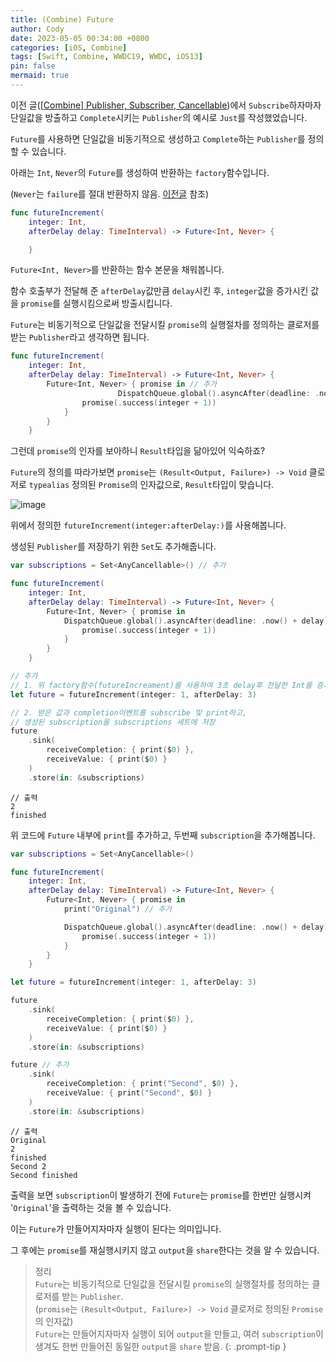 ```yaml
---
title: (Combine) Future
author: Cody
date: 2023-05-05 00:34:00 +0800
categories: [iOS, Combine]
tags: [Swift, Combine, WWDC19, WWDC, iOS13]
pin: false
mermaid: true
---
```

이전 글([[Combine] Publisher, Subscriber, Cancellable](https://swiftycody.github.io/posts/Combine-Publisher-Subscriber-Cancellable/))에서 `Subscribe`하자마자 단일값을 방출하고 `Complete`시키는 `Publisher`의 예시로 `Just`를 작성했었습니다.

`Future`를 사용하면 단일값을 비동기적으로 생성하고 `Complete`하는 `Publisher`를 정의할 수 있습니다.

아래는 `Int`, `Never`의 `Future`를 생성하여 반환하는 `factory`함수입니다.

(`Never`는 `failure`를 절대 반환하지 않음. [이전글](https://swiftycody.github.io/posts/Combine-Publisher-Subscriber-Custom-Subscriber/) 참조)

```swift
func futureIncrement(
    integer: Int,
    afterDelay delay: TimeInterval) -> Future<Int, Never> {

    }
```

`Future<Int, Never>`를 반환하는 함수 본문을 채워봅니다.

함수 호출부가 전달해 준 `afterDelay`값만큼 `delay`시킨 후, `integer`값을 증가시킨 값을 `promise`를 실행시킴으로써 방출시킵니다.

`Future`는 비동기적으로 단일값을 전달시킬 `promise`의 실행절차를 정의하는 클로저를 받는 `Publisher`라고 생각하면 됩니다.

```swift
func futureIncrement(
    integer: Int,
    afterDelay delay: TimeInterval) -> Future<Int, Never> {
        Future<Int, Never> { promise in // 추가
                        DispatchQueue.global().asyncAfter(deadline: .now() + delay) {
                promise(.success(integer + 1))
            }
        }
    }
```

그런데 `promise`의 인자를 보아하니 `Result`타입을 닮아있어 익숙하죠?

`Future`의 정의를 따라가보면 `promise`는 `(Result<Output, Failure>) -> Void` 클로저로 `typealias` 정의된 `Promise`의 인자값으로, `Result`타입이 맞습니다.

![image](https://github.com/swiftycody/swiftycody.github.io/assets/9062513/27ac923d-6ee1-4b6a-943f-c87537329aa4)

위에서 정의한 `futureIncrement(integer:afterDelay:)`를 사용해봅니다.

생성된 `Publisher`를 저장하기 위한 `Set`도 추가해줍니다.

```swift
var subscriptions = Set<AnyCancellable>() // 추가

func futureIncrement(
    integer: Int,
    afterDelay delay: TimeInterval) -> Future<Int, Never> {
        Future<Int, Never> { promise in
            DispatchQueue.global().asyncAfter(deadline: .now() + delay) {
                promise(.success(integer + 1))
            }
        }
    }

// 추가
// 1. 위 factory함수(futureIncreament)를 사용하여 3초 delay후 전달한 Int를 증가시키는 Future를 생성
let future = futureIncrement(integer: 1, afterDelay: 3)

// 2. 받은 값과 completion이벤트를 subscribe 및 print하고,
// 생성된 subscription을 subscriptions 세트에 저장
future
    .sink(
        receiveCompletion: { print($0) },
        receiveValue: { print($0) }
    )
    .store(in: &subscriptions)
```

```
// 출력
2
finished
```

위 코드에 `Future` 내부에 `print`를 추가하고, 두번째 `subscription`을 추가해봅니다.

```swift
var subscriptions = Set<AnyCancellable>()

func futureIncrement(
    integer: Int,
    afterDelay delay: TimeInterval) -> Future<Int, Never> {
        Future<Int, Never> { promise in
            print("Original") // 추가

            DispatchQueue.global().asyncAfter(deadline: .now() + delay) {
                promise(.success(integer + 1))
            }
        }
    }

let future = futureIncrement(integer: 1, afterDelay: 3)

future
    .sink(
        receiveCompletion: { print($0) },
        receiveValue: { print($0) }
    )
    .store(in: &subscriptions)

future // 추가
    .sink(
        receiveCompletion: { print("Second", $0) },
        receiveValue: { print("Second", $0) }
    )
    .store(in: &subscriptions)
```

```
// 출력
Original
2
finished
Second 2
Second finished
```

출력을 보면 `subscription`이 발생하기 전에 `Future`는 `promise`를 한번만 실행시켜 '`Original`'을 출력하는 것을 볼 수 있습니다.

이는 `Future`가 만들어지자마자 실행이 된다는 의미입니다.

그 후에는 `promise`를 재실행시키지 않고 `output`을 `share`한다는 것을 알 수 있습니다.

> 정리  
`Future`는 비동기적으로 단일값을 전달시킬 `promise`의 실행절차를 정의하는 클로저를 받는 `Publisher`.  
(`promise`는 `(Result<Output, Failure>) -> Void` 클로저로 정의된 `Promise`의 인자값)  
`Future`는 만들어지자마자 실행이 되어 `output`을 만들고, 여러 `subscription`이 생겨도 한번 만들어진 동일한 `output`을 `share` 받음.
{: .prompt-tip }